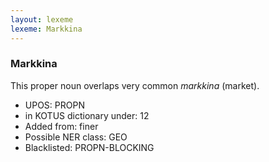 ```yaml
---
layout: lexeme
lexeme: Markkina
---
```


###  Markkina

This proper noun overlaps  very common *markkina* (market).
* UPOS:  PROPN
* in KOTUS dictionary under:  12
* Added from:  finer
* Possible NER class:  GEO
* Blacklisted:  PROPN-BLOCKING

